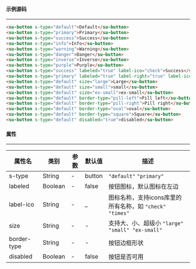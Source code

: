 #### 示例源码
***

``` html
<su-button s-type="default">Default</su-button>
<su-button s-type="primary">Primary</su-button>
<su-button s-type="success">Success</su-button>
<su-button s-type="info">Info</su-button>
<su-button s-type="warning">Warning</su-button>
<su-button s-type="danger">Danger</su-button>
<su-button s-type="inverse">Inverse</su-button>
<su-button s-type="purple">Purple</su-button>
<su-button s-type="success" labeled="true" label-ico="check">Success</su-button>
<su-button s-type="primary" labeled="true" label-right="true" label-ico="times">Success</su-button>
<su-button s-type="default" size="large">Large</su-button>
<su-button s-type="default" size="small">small</su-button>
<su-button s-type="default" size="ex-small">ex-small</su-button>
<su-button s-type="default" border-type="pill-left">Pill left</su-button>
<su-button s-type="default" border-type="pill-right">Pill right</su-button>
<su-button s-type="default" border-type="oval">oval</su-button>
<su-button s-type="default" border-type="square">Square</su-button>
<su-button s-type="default" disabled="true">disabled</su-button>
```
#### 属性
****
|属性名|类别|参数|默认值|描述|
|------|----|----|------|----|
|s-type|String| -| button| `"default"` `"primary"`|
|labeled|Boolean|-| false|按钮图标，默认图标在左边|
|label-ico|String|- | _ | 图标名称，支持icons库里的所有名称，如 `"check" "times"`|
|size|String|-|-|支持大、小、超级小 `"large" "small" "ex-small"`|
|border-type|String|-|-|按钮边框形状|
|disabled|Boolean|-|false|按钮是否可用|
